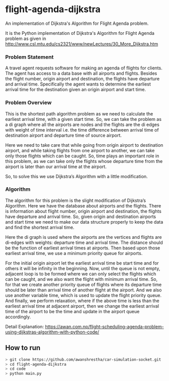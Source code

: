 # flight-agenda-dijkstra
An implementation of Dijkstra's Algorithm for Flight Agenda problem.

It is the Python implementation of Dijkstra's Algorithm for Flight Agenda problem as given in http://www.csl.mtu.edu/cs2321/www/newLectures/30_More_Dijkstra.htm

### Problem Statement
A travel agent requests software for making an agenda of flights for clients. The agent has access to a data base with all airports and flights. Besides the flight number, origin airport and destination, the flights have departure and arrival time. Specifically the agent wants to determine the earliest arrival time for the destination given an origin airport and start time.

### Problem Overview
This is the shortest path algorithm problem as we need to calculate the earliest arrival time, with a given start time. So, we can take the problem as a di graph where all the airports are nodes and the flights are the di edges with weight of time interval i.e. the time difference between arrival time of destination airport and departure time of source airport.

Here we need to take care that while going from origin airport to destination airport, and while taking flights from one airport to another, we can take only those flights which can be caught. So, time plays an important role in this problem, as we can take only the flights whose departure time from the airport is later than our arrival time at the airport.

So, to solve this we use Dijkstra’s Algorithm with a little modification.

### Algorithm
The algorithm for this problem is the slight modification of Dijkstra’s Algorithm. Here we have the database about airports and the flights. There is information about flight number, origin airport and destination, the flights have departure and arrival time. So, given origin and destination airports and start time we need to make our data structure properly to keep the data and find the shortest arrival time. 

Here the di graph is used where the airports are the vertices and flights are di-edges with weights: departure time and arrival time. The distance should be the function of earliest arrival times at airports. Then based upon those earliest arrival time, we use a minimum priority queue for airports. 

For the initial origin airport let the earliest arrival time be start time and for others it will be infinity in the beginning. Now, until the queue is not empty, adjacent loop is to be formed where we can only select the flights which can be caught, and we also want the flight with minimum arrival time. So, for that we create another priority queue of flights where its departure time should be later than arrival time of another flight at the airport. And we also use another variable time, which is used to update the flight priority queue. And finally, we perform relaxation, where if the above time is less than the earliest arrival time at adjacent airport, then we change the earliest arrival time of the airport to be the time and update in the airport queue accordingly.

Detail Explanation: https://awan.com.np/flight-scheduling-agenda-problem-using-dijkstras-algorithm-with-python-code/


## How to run
 
```bash
> git clone https://github.com/awanshrestha/car-simulation-socket.git
> cd flight-agenda-dijkstra
> cd code
> python main.py
```
